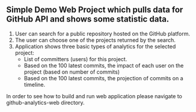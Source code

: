 ## Simple Demo Web Project which pulls data for GitHub API and shows some statistic data.

1. User can search for a public repository hosted on the GitHub platform.
2. The user can choose one of the projects returned by the search.
3. Application shows three basic types of analytics for the selected project:
    * List of committers (users) for this project.
    * Based on the 100 latest commits, the impact of each user on the project (based on number of commits)
    * Based on the 100 latest commits, the projection of commits on a timeline.

In order to see how to build and run web application please navigate to github-analytics-web directory.
